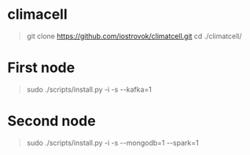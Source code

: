 # climacell

> git clone https://github.com/iostrovok/climatcell.git
> cd ./climatcell/
# First node
> sudo ./scripts/install.py -i -s --kafka=1 
# Second node
> sudo ./scripts/install.py -i -s --mongodb=1 --spark=1


